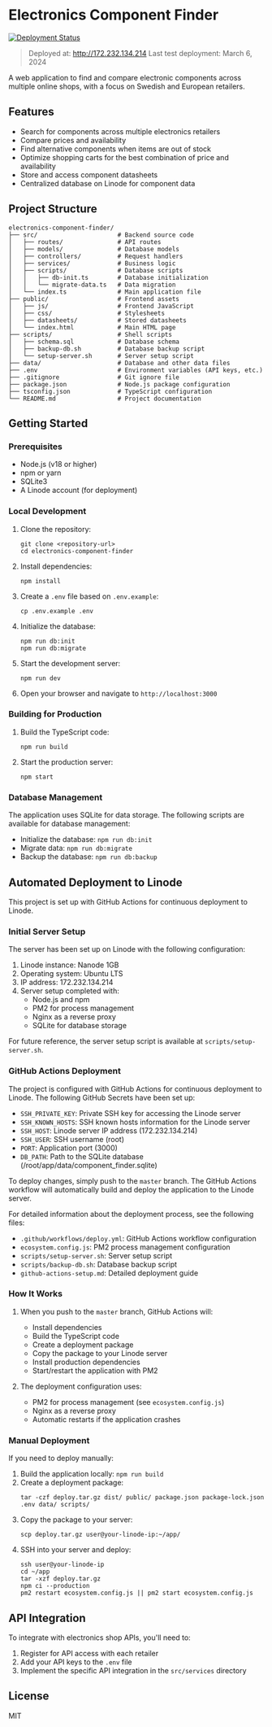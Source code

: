 # Electronics Component Finder

[![Deployment Status](https://github.com/edwardfalk/electronics-component-finder/actions/workflows/deploy.yml/badge.svg)](https://github.com/edwardfalk/electronics-component-finder/actions/workflows/deploy.yml)

> Deployed at: http://172.232.134.214
> Last test deployment: March 6, 2024

A web application to find and compare electronic components across multiple online shops, with a focus on Swedish and European retailers.

## Features

- Search for components across multiple electronics retailers
- Compare prices and availability
- Find alternative components when items are out of stock
- Optimize shopping carts for the best combination of price and availability
- Store and access component datasheets
- Centralized database on Linode for component data

## Project Structure

```
electronics-component-finder/
├── src/                      # Backend source code
│   ├── routes/               # API routes
│   ├── models/               # Database models
│   ├── controllers/          # Request handlers
│   ├── services/             # Business logic
│   ├── scripts/              # Database scripts
│   │   ├── db-init.ts        # Database initialization
│   │   └── migrate-data.ts   # Data migration
│   └── index.ts              # Main application file
├── public/                   # Frontend assets
│   ├── js/                   # Frontend JavaScript
│   ├── css/                  # Stylesheets
│   ├── datasheets/           # Stored datasheets
│   └── index.html            # Main HTML page
├── scripts/                  # Shell scripts
│   ├── schema.sql            # Database schema
│   ├── backup-db.sh          # Database backup script
│   └── setup-server.sh       # Server setup script
├── data/                     # Database and other data files
├── .env                      # Environment variables (API keys, etc.)
├── .gitignore                # Git ignore file
├── package.json              # Node.js package configuration
├── tsconfig.json             # TypeScript configuration
└── README.md                 # Project documentation
```

## Getting Started

### Prerequisites

- Node.js (v18 or higher)
- npm or yarn
- SQLite3
- A Linode account (for deployment)

### Local Development

1. Clone the repository:
   ```
   git clone <repository-url>
   cd electronics-component-finder
   ```

2. Install dependencies:
   ```
   npm install
   ```

3. Create a `.env` file based on `.env.example`:
   ```
   cp .env.example .env
   ```

4. Initialize the database:
   ```
   npm run db:init
   npm run db:migrate
   ```

5. Start the development server:
   ```
   npm run dev
   ```

6. Open your browser and navigate to `http://localhost:3000`

### Building for Production

1. Build the TypeScript code:
   ```
   npm run build
   ```

2. Start the production server:
   ```
   npm start
   ```

### Database Management

The application uses SQLite for data storage. The following scripts are available for database management:

- Initialize the database: `npm run db:init`
- Migrate data: `npm run db:migrate`
- Backup the database: `npm run db:backup`

## Automated Deployment to Linode

This project is set up with GitHub Actions for continuous deployment to Linode.

### Initial Server Setup

The server has been set up on Linode with the following configuration:

1. Linode instance: Nanode 1GB
2. Operating system: Ubuntu LTS
3. IP address: 172.232.134.214
4. Server setup completed with:
   - Node.js and npm
   - PM2 for process management
   - Nginx as a reverse proxy
   - SQLite for database storage

For future reference, the server setup script is available at `scripts/setup-server.sh`.

### GitHub Actions Deployment

The project is configured with GitHub Actions for continuous deployment to Linode. The following GitHub Secrets have been set up:

- `SSH_PRIVATE_KEY`: Private SSH key for accessing the Linode server
- `SSH_KNOWN_HOSTS`: SSH known hosts information for the Linode server
- `SSH_HOST`: Linode server IP address (172.232.134.214)
- `SSH_USER`: SSH username (root)
- `PORT`: Application port (3000)
- `DB_PATH`: Path to the SQLite database (/root/app/data/component_finder.sqlite)

To deploy changes, simply push to the `master` branch. The GitHub Actions workflow will automatically build and deploy the application to the Linode server.

For detailed information about the deployment process, see the following files:
- `.github/workflows/deploy.yml`: GitHub Actions workflow configuration
- `ecosystem.config.js`: PM2 process management configuration
- `scripts/setup-server.sh`: Server setup script
- `scripts/backup-db.sh`: Database backup script
- `github-actions-setup.md`: Detailed deployment guide

### How It Works

1. When you push to the `master` branch, GitHub Actions will:
   - Install dependencies
   - Build the TypeScript code
   - Create a deployment package
   - Copy the package to your Linode server
   - Install production dependencies
   - Start/restart the application with PM2

2. The deployment configuration uses:
   - PM2 for process management (see `ecosystem.config.js`)
   - Nginx as a reverse proxy
   - Automatic restarts if the application crashes

### Manual Deployment

If you need to deploy manually:

1. Build the application locally: `npm run build`
2. Create a deployment package:
   ```
   tar -czf deploy.tar.gz dist/ public/ package.json package-lock.json .env data/ scripts/
   ```
3. Copy the package to your server:
   ```
   scp deploy.tar.gz user@your-linode-ip:~/app/
   ```
4. SSH into your server and deploy:
   ```
   ssh user@your-linode-ip
   cd ~/app
   tar -xzf deploy.tar.gz
   npm ci --production
   pm2 restart ecosystem.config.js || pm2 start ecosystem.config.js
   ```

## API Integration

To integrate with electronics shop APIs, you'll need to:

1. Register for API access with each retailer
2. Add your API keys to the `.env` file
3. Implement the specific API integration in the `src/services` directory

## License

MIT
